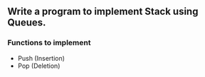 ## Write a program to implement Stack using Queues. 

### Functions to implement
- Push (Insertion)
- Pop (Deletion)